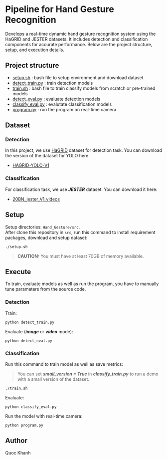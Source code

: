 # Pipeline for Hand Gesture Recognition
Develops a real-time dynamic hand gesture recognition system using the HaGRID and JESTER datasets. It includes detection and classification components for accurate performance. Below are the project structure, setup, and execution details.

## Project structure
* [setup.sh](./setup.sh)                    : bash file to setup environment and download dataset
* [detect_train.py](./detect_train.py)      : train detection models
* [train.sh](./train.sh)                    : bash file to train classify models from scratch or pre-trained models
* [detect_eval.py](./detect_eval.py)        : evaluate detection models
* [classify_eval.py](./classify_eval.py)    : evalutate classification models
* [program.py](./program.py)                : run the program on real-time camera

## Dataset
### Detection
In this project, we use [HaGRID](https://github.com/hukenovs/hagrid) dataset for detection task. You can download the version of the dataset for YOLO here:
* [HAGRID-YOLO-V1](https://www.kaggle.com/datasets/khnhoquc/hagrid-yolo-v1)

### Classification
For classification task, we use ***JESTER*** dataset. You can download it here:
* [20BN_jester_V1_videos](https://www.kaggle.com/datasets/kylecloud/20bn-jester-v1-videos)

## Setup
Setup directories: `Hand_Gesture/src`.  
After clone this repository in `src`, run this command to install requirement packages, download and setup dataset:
```
./setup.sh
```
> **CAUTION:** You must have at least 70GB of memory available.

## Execute
To train, evaluate models as well as run the program, you have to manually tune parameters from the source code.
### Detection
Train:
```
python detect_train.py
```
Evaluate (***image*** or ***video*** mode):
```
python detect_eval.py
```
### Classification
Run this command to train model as well as save metrics:
> You can set ***small_version = True*** in ***classify_train.py*** to run a demo with a small version of the dataset.
```
./train.sh
```
Evaluate:
```
python classify_eval.py
```
Run the model with real-time camera:
```
python program.py
```

## Author
Quoc Khanh